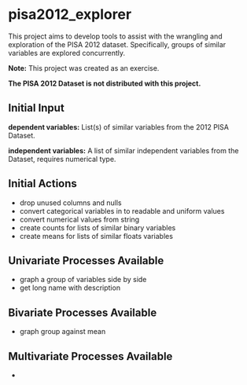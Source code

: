 # pisa2012_explorer
This project aims to develop tools to assist with the wrangling and exploration of the PISA 2012 dataset. Specifically, groups of similar variables are explored concurrently.

**Note:** This project was created as an exercise.

**The PISA 2012 Dataset is not distributed with this project.**



## Initial Input
**dependent variables:**  List(s) of similar variables from the 2012 PISA Dataset.

**independent variables:**  A list of similar independent variables from the Dataset, requires numerical type.

## Initial Actions
+ drop unused columns and nulls
+ convert categorical variables in to readable and uniform values
+ convert numerical values from string
+ create counts for lists of similar binary variables
+ create means for lists of similar floats variables

## Univariate Processes Available
+ graph a group of variables side by side
+ get long name with description

## Bivariate Processes Available
+ graph group against mean

## Multivariate Processes Available
+ 

